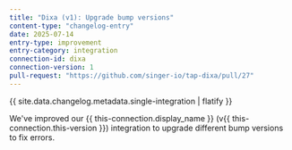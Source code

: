 ```yaml
---
title: "Dixa (v1): Upgrade bump versions"
content-type: "changelog-entry"
date: 2025-07-14
entry-type: improvement
entry-category: integration
connection-id: dixa
connection-version: 1
pull-request: "https://github.com/singer-io/tap-dixa/pull/27"
---
```

{{ site.data.changelog.metadata.single-integration | flatify }}

We've improved our {{ this-connection.display_name }} (v{{ this-connection.this-version }}) integration to upgrade different bump versions to fix errors.